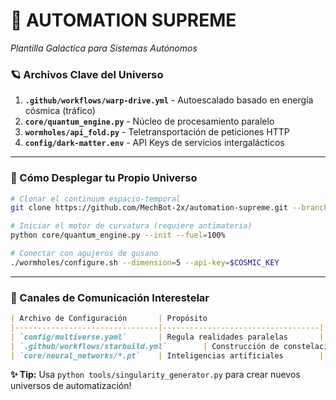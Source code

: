 # **🚀 AUTOMATION SUPREME**  
*Plantilla Galáctica para Sistemas Autónomos*  

### **🪐 Archivos Clave del Universo**  
1. **`.github/workflows/warp-drive.yml`** - Autoescalado basado en energía cósmica (tráfico)  
2. **`core/quantum_engine.py`** - Núcleo de procesamiento paralelo  
3. **`wormholes/api_fold.py`** - Teletransportación de peticiones HTTP  
4. **`config/dark-matter.env`** - API Keys de servicios intergalácticos

---

### **🌠 Cómo Desplegar tu Propio Universo**  
```bash
# Clonar el continuum espacio-temporal
git clone https://github.com/MechBot-2x/automation-supreme.git --branch=andromeda

# Iniciar el motor de curvatura (requiere antimateria)
python core/quantum_engine.py --init --fuel=100% 

# Conectar con agujeros de gusano
./wormholes/configure.sh --dimension=5 --api-key=$COSMIC_KEY
```

---

### **📡 Canales de Comunicación Interestelar**  
```markdown
| Archivo de Configuración       | Propósito                          |  
|--------------------------------|-----------------------------------|  
| `config/multiverse.yaml`       | Regula realidades paralelas       |  
| `.github/workflows/starbuild.yml`        | Construcción de constelaciones    |  
| `core/neural_networks/*.pt`    | Inteligencias artificiales        |  
```

**✨ Tip:** Usa `python tools/singularity_generator.py` para crear nuevos universos de automatización!
